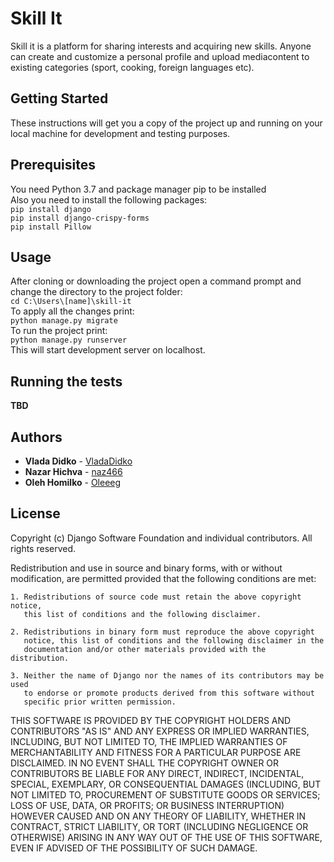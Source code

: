 # Skill It
Skill it is a platform for sharing interests and acquiring new skills. Anyone can create and customize a personal profile and upload mediacontent to existing categories (sport, cooking, foreign languages etc). 

## Getting Started
These instructions will get you a copy of the project up and running on your local machine for development and testing purposes. 

## Prerequisites
You need Python 3.7 and package manager pip to be installed  
Also you need to install the following packages: <br />
 ```pip install django```<br />
 ```pip install django-crispy-forms```<br />
 ```pip install Pillow```<br />

## Usage
After cloning or downloading the project open a command prompt and change the directory to the project folder:<br />
 ```cd C:\Users\[name]\skill-it ```<br />
To apply all the changes print: <br />
 ```python manage.py migrate ```<br />
To run the project print: <br />
 ```python manage.py runserver ```<br />
This will start development server on localhost.

## Running the tests

**TBD**

## Authors

* **Vlada Didko** - [VladaDidko](https://github.com/VladaDidko)
* **Nazar Hichva** - [naz466](https://github.com/naz466)
* **Oleh Homilko** - [Oleeeg](https://github.com/Oleeeg)

## License
Copyright (c) Django Software Foundation and individual contributors.
All rights reserved.

Redistribution and use in source and binary forms, with or without modification,
are permitted provided that the following conditions are met:

    1. Redistributions of source code must retain the above copyright notice,
       this list of conditions and the following disclaimer.

    2. Redistributions in binary form must reproduce the above copyright
       notice, this list of conditions and the following disclaimer in the
       documentation and/or other materials provided with the distribution.

    3. Neither the name of Django nor the names of its contributors may be used
       to endorse or promote products derived from this software without
       specific prior written permission.

THIS SOFTWARE IS PROVIDED BY THE COPYRIGHT HOLDERS AND CONTRIBUTORS "AS IS" AND
ANY EXPRESS OR IMPLIED WARRANTIES, INCLUDING, BUT NOT LIMITED TO, THE IMPLIED
WARRANTIES OF MERCHANTABILITY AND FITNESS FOR A PARTICULAR PURPOSE ARE
DISCLAIMED. IN NO EVENT SHALL THE COPYRIGHT OWNER OR CONTRIBUTORS BE LIABLE FOR
ANY DIRECT, INDIRECT, INCIDENTAL, SPECIAL, EXEMPLARY, OR CONSEQUENTIAL DAMAGES
(INCLUDING, BUT NOT LIMITED TO, PROCUREMENT OF SUBSTITUTE GOODS OR SERVICES;
LOSS OF USE, DATA, OR PROFITS; OR BUSINESS INTERRUPTION) HOWEVER CAUSED AND ON
ANY THEORY OF LIABILITY, WHETHER IN CONTRACT, STRICT LIABILITY, OR TORT
(INCLUDING NEGLIGENCE OR OTHERWISE) ARISING IN ANY WAY OUT OF THE USE OF THIS
SOFTWARE, EVEN IF ADVISED OF THE POSSIBILITY OF SUCH DAMAGE.
